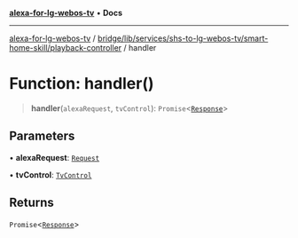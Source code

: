 [**alexa-for-lg-webos-tv**](../../../../../../../README.md) • **Docs**

***

[alexa-for-lg-webos-tv](../../../../../../../modules.md) / [bridge/lib/services/shs-to-lg-webos-tv/smart-home-skill/playback-controller](../README.md) / handler

# Function: handler()

> **handler**(`alexaRequest`, `tvControl`): `Promise`\<[`Response`](../../../../../../../common/smart-home-skill/response/classes/Response.md)\>

## Parameters

• **alexaRequest**: [`Request`](../../../../../../../common/smart-home-skill/request/classes/Request.md)

• **tvControl**: [`TvControl`](../../../tv-manager/tv-control/classes/TvControl.md)

## Returns

`Promise`\<[`Response`](../../../../../../../common/smart-home-skill/response/classes/Response.md)\>
